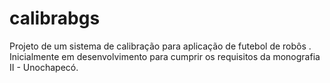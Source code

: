 calibrabgs
==========


Projeto de um sistema de calibração para aplicação de futebol de robôs . Inicialmente em desenvolvimento para cumprir os requisitos da monografia II - Unochapecó.
